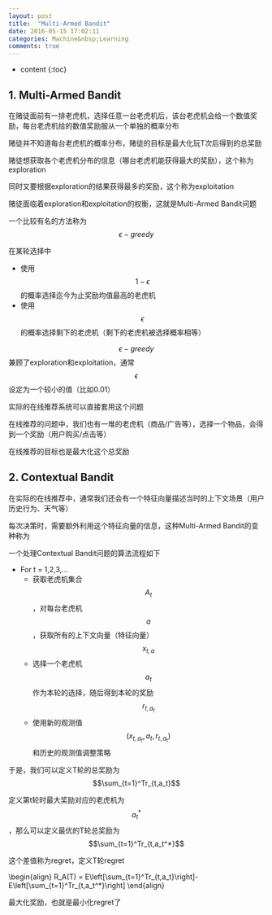 ```yaml
---
layout: post
title:  "Multi-Armed Bandit"
date: 2016-05-15 17:02:11 
categories: Machine&nbsp;Learning
comments: true
---
```


* content
{:toc}

## 1. Multi-Armed Bandit

在赌徒面前有一排老虎机，选择任意一台老虎机后，该台老虎机会给一个数值奖励，每台老虎机给的数值奖励服从一个单独的概率分布

赌徒并不知道每台老虎机的概率分布，赌徒的目标是最大化玩T次后得到的总奖励

赌徒想获取各个老虎机分布的信息（哪台老虎机能获得最大的奖励），这个称为exploration

同时又要根据exploration的结果获得最多的奖励，这个称为exploitation

赌徒面临着exploration和exploitation的权衡，这就是Multi-Armed Bandit问题

一个比较有名的方法称为$$\epsilon-greedy$$

在某轮选择中

* 使用$$1-\epsilon$$的概率选择迄今为止奖励均值最高的老虎机
* 使用$$\epsilon$$的概率选择剩下的老虎机（剩下的老虎机被选择概率相等）

$$\epsilon-greedy$$兼顾了exploration和exploitation，通常$$\epsilon$$设定为一个较小的值（比如0.01）

实际的在线推荐系统可以直接套用这个问题

在线推荐的问题中，我们也有一堆的老虎机（商品/广告等），选择一个物品，会得到一个奖励（用户购买/点击等）

在线推荐的目标也是最大化这个总奖励

## 2. Contextual Bandit

在实际的在线推荐中，通常我们还会有一个特征向量描述当时的上下文场景（用户历史行为、天气等）

每次决策时，需要额外利用这个特征向量的信息，这种Multi-Armed Bandit的变种称为

一个处理Contextual Bandit问题的算法流程如下

* For t = 1,2,3,...
    * 获取老虎机集合$$A_t$$，对每台老虎机$$a$$，获取所有的上下文向量（特征向量）$$x_{t,a}$$
    * 选择一个老虎机$$a_t$$作为本轮的选择，随后得到本轮的奖励$$r_{t,a_t}$$
    * 使用新的观测值$$(x_{t,a_t},a_t,r_{t,a_t})$$和历史的观测值调整策略

于是，我们可以定义T轮的总奖励为$$\sum_{t=1}^Tr_{t,a_t}$$

定义第t轮时最大奖励对应的老虎机为$$a_t^*$$，那么可以定义最优的T轮总奖励为$$\sum_{t=1}^Tr_{t,a_t^*}$$

这个差值称为regret，定义T轮regret

\begin{align}
R_A(T) = E\left\[\sum_{t=1}^Tr_{t,a_t}\right\]-E\left\[\sum_{t=1}^Tr_{t,a_t^*}\right\]
\end{align}

最大化奖励，也就是最小化regret了

